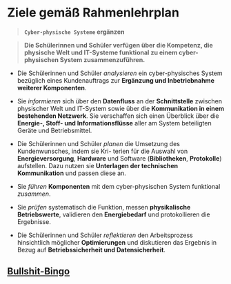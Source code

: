 # Ziele gemäß Rahmenlehrplan

> **`Cyber-physische Systeme` ergänzen**

> **Die Schülerinnen und Schüler verfügen über die Kompetenz, die physische Welt und
IT-Systeme funktional zu einem cyber-physischen System zusammenzuführen.**

* Die Schülerinnen und Schüler *analysieren* ein cyber-physisches System bezüglich eines Kundenauftrags zur **Ergänzung und Inbetriebnahme weiterer Komponenten**.

* Sie *informieren* sich über den **Datenfluss** an der **Schnittstelle** zwischen physischer Welt
und IT-System sowie über die **Kommunikation in einem bestehenden Netzwerk**. Sie verschaffen sich einen Überblick über die **Energie-, Stoff- und Informationsflüsse** aller am System beteiligten Geräte und Betriebsmittel.

* Die Schülerinnen und Schüler *planen* die Umsetzung des Kundenwunsches, indem sie Kri-
terien für die Auswahl von **Energieversorgung**, **Hardware** und Software (**Bibliotheken**, **Protokolle**) aufstellen. Dazu nutzen sie **Unterlagen der technischen Kommunikation** und passen diese an.

* Sie *führen* **Komponenten** mit dem cyber-physischen System funktional *zusammen*.

* Sie *prüfen* systematisch die Funktion, messen **physikalische Betriebswerte**, validieren den **Energiebedarf** und protokollieren die Ergebnisse.

* Die Schülerinnen und Schüler *reflektieren* den Arbeitsprozess hinsichtlich möglicher **Optimierungen** und diskutieren das Ergebnis in Bezug auf **Betriebssicherheit und Datensicherheit**.

## [Bullshit-Bingo](https://www.buzzwordbingogame.com/cards/custom/?title=CPS&exclamation=Bingo%21+oder+Bullshit%21&free_square=&terms=Enter+at+least+25+words%2FphrasesIndustrie+4.0%0D%0AIoT%0D%0AVernetzte+Systeme%0D%0ASmart+Manufacturing%0D%0ASensorfusion%0D%0AEchtzeit-Kommunikation%0D%0AEdge+Computing%0D%0AK%C3%BCnstliche+Intelligenz%0D%0AMaschinelles+Lernen%0D%0ABig+Data%0D%0ACloud-Integration%0D%0AAutomatisierung%0D%0AAdaptive+Regelung%0D%0AIntelligente+Sensoren%0D%0AAugmented+Reality%0D%0AVirtuelle+Realit%C3%A4t%0D%0ADrahtlose+Kommunikation%0D%0AAutonome+Systeme%0D%0APredictive+Maintenance%0D%0ASensornetzwerke%0D%0AKommunikationsprotokolle%0D%0ARFID-Technologie%0D%0AM2M-Kommunikation%0D%0ACybersecurity%0D%0ADatenfusion%0D%0AMachine-to-Machine%0D%0AKollaborative+Robotik%0D%0ADigitale+Fabrik%0D%0AAutomatisierte+Produktion%0D%0AHuman-Machine+Interface%0D%0AKontextbewusste+Systeme%0D%0ASimultaneous+Localization+and+Mapping%0D%0ADigitaler+Fertigungsprozess%0D%0ASmart+Grids%0D%0ACPS-Sicherheit%0D%0AEdge-Analytik%0D%0ASensordatenverarbeitung%0D%0AAdaptive+Regelungssysteme%0D%0AVerteilte+Systeme%0D%0AFog+Computing%0D%0AData+Analytics%0D%0AInteroperabilit%C3%A4t%0D%0ASupply-Chain-Optimierung%0D%0AVirtuelle+Prototypen%0D%0ADatenvisualisierung%0D%0APredictive+Analytics%0D%0ARobotersteuerung%0D%0AEnergiemanagement%0D%0AAdaptive+Produktion%0D%0ACPS-Architektur%0D%0ADatenaggregation%0D%0AEmbedded+Systems%0D%0AModellbasierte+Steuerung%0D%0ARoboter-Vision%0D%0AAutomatisierungstechnik%0D%0AIIoT+%28Industrial+Internet+of+Things%29%0D%0AAutomatisierte+Logistik%0D%0AVirtuelle+Umgebung%0D%0AMensch-Roboter-Kollaboration%0D%0AProzessoptimierung%0D%0ACPS-Integration%0D%0ASmart+Cities%0D%0AAnomalieerkennung%0D%0ACognitive+Computing%0D%0AAdaptive+Wartung%0D%0AKommunikationssicherheit%0D%0AWireless+Sensor+Networks%0D%0APredictive+Quality%0D%0AProzessvisualisierung%0D%0ALogistikoptimierung%0D%0AEmbedded+Intelligence%0D%0ACPS-Modellierung%0D%0ARoboter-Kooperation%0D%0AMensch-Maschine-Schnittstellen%0D%0ADatenintegration%0D%0ACPS-Entwicklung%0D%0AEchtzeit-Analyse%0D%0AAutomatisierte+Inspektion%0D%0ADigitaler+Arbeitsplatz%0D%0ACPS-Plattformen%0D%0AAdaptive+Regelungsstrategien%0D%0ARessourcenoptimierung%0D%0AAsset+Tracking%0D%0ACognitive+Robotics%0D%0AKontexterkennung%0D%0ACyberspace-Physischer+Raum%0D%0APredictive+Performance%0D%0ASensorik+und+Aktuatorik%0D%0ASelbstheilende+Systeme%0D%0AVirtuelle+Produktionssimulation%0D%0ACPS-%C3%9Cberwachungssysteme&cardonly=1)
